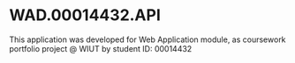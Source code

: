 # WAD.00014432.API
This application was developed for Web Application module, as coursework portfolio project @ WIUT by student ID: 00014432
